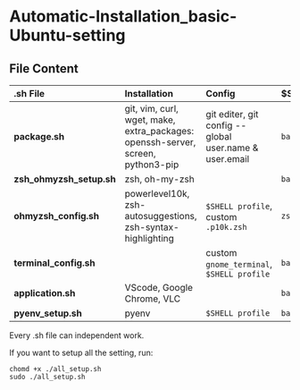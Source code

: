 # Automatic-Installation_basic-Ubuntu-setting

## File Content

| .sh File                 | Installation                                                                    | Config                                                 | $Shell |
| :----------------------- | :------------------------------------------------------------------------------ | :----------------------------------------------------- | ------ |
| **package.sh**           | git, vim, curl, wget, make, extra_packages: openssh-server, screen, python3-pip | git editer, git config --global user.name & user.email | `bash` |
| **zsh_ohmyzsh_setup.sh** | zsh, oh-my-zsh                                                                  |                                                        | `bash` |
| **ohmyzsh_config.sh**    | powerlevel10k, zsh-autosuggestions, zsh-syntax-highlighting                     | `$SHELL profile`, custom `.p10k.zsh`                   | `zsh`  |
| **terminal_config.sh**   |                                                                                 | custom `gnome_terminal`, `$SHELL profile`              | `bash` |
| **application.sh**       | VScode, Google Chrome, VLC                                                      |                                                        | `bash` |
| **pyenv_setup.sh**       | pyenv                                                                           | `$SHELL profile`                                       | `bash` |

Every .sh file can independent work.

If you want to setup all the setting, run:

```shell
chomd +x ./all_setup.sh
sudo ./all_setup.sh
```
